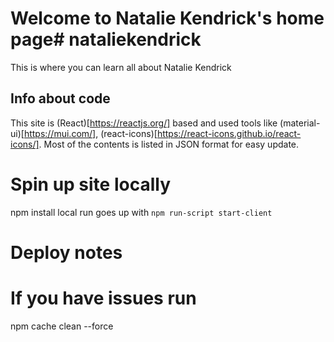 # Welcome to Natalie Kendrick's home page# nataliekendrick
This is where you can learn all about Natalie Kendrick

## Info about code 
This site  is (React)[https://reactjs.org/] based and used tools like (material-ui)[https://mui.com/], (react-icons)[https://react-icons.github.io/react-icons/]. 
Most of the contents is listed in JSON format for easy update. 

# Spin up site locally 
npm install 
local run goes up with `npm run-script start-client`

# Deploy notes 

# If you have issues run 
npm cache clean --force 
